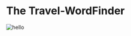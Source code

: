 # The Travel-WordFinder

![hello](https://raw.githubusercontent.com/KImondorose/Travel-WordFinder/refs/heads/main/images/swimmer-in-blue-water-aerial.avif)
